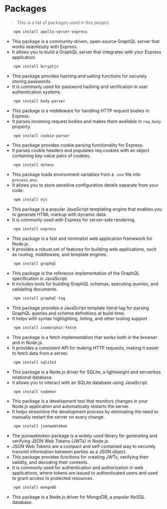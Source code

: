 # Packages

> This is a list of packages used in this project.

```bash
    npm install apollo-server-express
```

* This package is a community-driven, open-source GraphQL server that works seamlessly with Express.
* It allows you to build a GraphQL server that integrates with your Express application.

```bash
    npm install bcryptjs
```

* This package provides hashing and salting functions for securely storing passwords.
* It is commonly used for password hashing and verification in user authentication systems.

```bash
    npm install body-parser
```

* This package is a middleware for handling HTTP request bodies in Express.
* It parses incoming request bodies and makes them available in `req.body` property.

```bash
    npm install cookie-parser
```

* This package provides cookie parsing functionality for Express.
* It parses cookie headers and populates req.cookies with an object containing key-value pairs of cookies.

```bash
    npm install dotenv
```

* This package loads environment variables from a `.env` file into `process.env`.
* It allows you to store sensitive configuration details separate from your code.

```bash
    npm install ejs
```

* This package is a popular JavaScript templating engine that enables you to generate HTML markup with dynamic data.
* It is commonly used with Express for server-side rendering.

```bash
    npm install express
```

* This package is a fast and minimalist web application framework for Node.js.
* It provides a robust set of features for building web applications, such as routing, middleware, and template engines.

```bash
    npm install graphql
```

* This package is the reference implementation of the GraphQL specification in JavaScript.
* It includes tools for building GraphQL schemas, executing queries, and validating documents.

```bash
    npm install graphql-tag
```

* This package provides a JavaScript template literal tag for parsing GraphQL queries and schema definitions at build-time.
* It helps with syntax highlighting, linting, and other tooling support.

```bash
    npm install isomorphic-fetch
```

* This package is a fetch implementation that works both in the browser and in Node.js.
* It provides a consistent API for making HTTP requests, making it easier to fetch data from a server.

```bash
    npm install sqlite3 
```

* This package is a Node.js driver for SQLite, a lightweight and serverless relational database.
* It allows you to interact with an SQLite database using JavaScript.

```bash
    npm install nodemon 
```

* This package is a development tool that monitors changes in your Node.js application and automatically restarts the server.
* It helps streamline the development process by eliminating the need to manually restart the server on every change.

```bash
    npm install jsonwebtoken
```

* The jsonwebtoken package is a widely used library for generating and verifying JSON Web Tokens (JWTs) in Node.js.
* JSON Web Tokens are a compact and self-contained way to securely transmit information between parties as a JSON object.
* This package provides functions for creating JWTs, verifying their validity, and decoding their contents.
* It is commonly used for authentication and authorization in web applications, where tokens are issued to authenticated users and used to grant access to protected resources.

```bash
    npm install mongodb
```

* This package is a Node.js driver for MongoDB, a popular NoSQL database.

